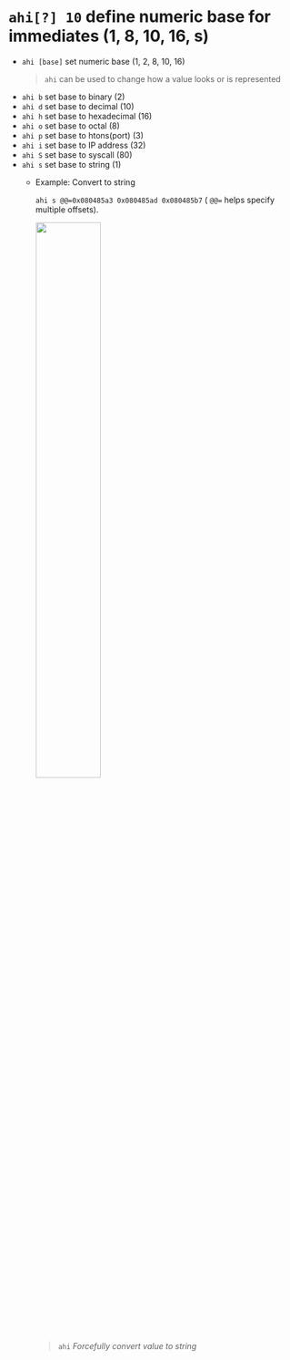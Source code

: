 <!-- TITLE: ahi -->

#  `ahi[?] 10` define numeric base for immediates (1, 8, 10, 16, s)

- `ahi [base]` set numeric base (1, 2, 8, 10, 16)
	> `ahi` can be used to change how a value looks or is represented
- `ahi b` set base to binary (2)
- `ahi d` set base to decimal (10)
- `ahi h` set base to hexadecimal (16)
- `ahi o` set base to octal (8)
- `ahi p` set base to htons(port) (3)
- `ahi i` set base to IP address (32)
- `ahi S` set base to syscall (80)
- `ahi s` set base to string (1)
  - Example: Convert to string

     `ahi s @@=0x080485a3 0x080485ad 0x080485b7` ( `@@=` helps specify multiple offsets).

    <img src="/uploads/a-afvd/ahi.png" width="50%">

    > `ahi` _Forcefully convert value to string_

<p hidden>ahi</p>